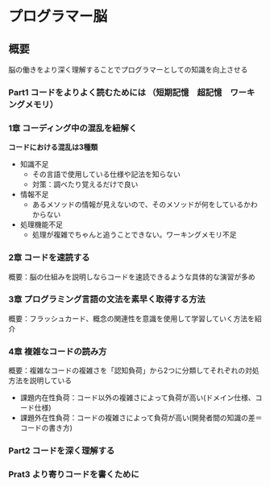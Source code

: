 # プログラマー脳

## 概要
脳の働きをより深く理解することでプログラマーとしての知識を向上させる

### Part1 コードをよりよく読むためには （短期記憶　超記憶　ワーキングメモリ）
### 1章 コーディング中の混乱を紐解く
**コードにおける混乱は3種類**
- 知識不足
  - その言語で使用している仕様や記法を知らない
  - 対策：調べたり覚えるだけで良い
- 情報不足
  - あるメソッドの情報が見えないので、そのメソッドが何をしているかわからない
- 処理機能不足
  - 処理が複雑でちゃんと追うことできない。ワーキングメモリ不足
### 2章 コードを速読する
概要：脳の仕組みを説明しならコードを速読できるような具体的な演習が多め
### 3章 プログラミング言語の文法を素早く取得する方法
概要：フラッシュカード、概念の関連性を意識を使用して学習していく方法を紹介
### 4章 複雑なコードの読み方
概要：複雑なコードの複雑さを「認知負荷」から2つに分類してそれぞれの対処方法を説明している
  - 課題内在性負荷：コード以外の複雑さによって負荷が高い(ドメイン仕様、コード仕様)
  - 課題外在性負荷：コードの複雑さによって負荷が高い(開発者間の知識の差＝コードの書き方)

### Part2 コードを深く理解する

### Prat3 より寄りコードを書くために
